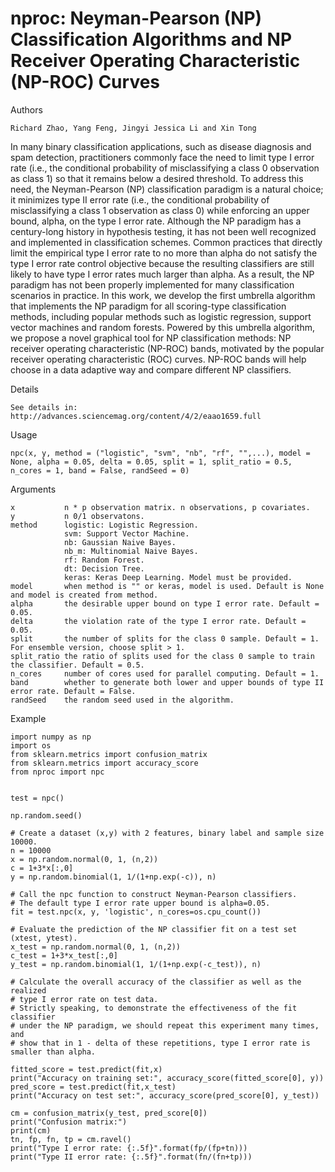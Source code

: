 # nproc: Neyman-Pearson (NP) Classification Algorithms and NP Receiver Operating Characteristic (NP-ROC) Curves

Authors

	Richard Zhao, Yang Feng, Jingyi Jessica Li and Xin Tong

In many binary classification applications, such as disease diagnosis and spam detection, practitioners commonly face the need to limit type I error rate (i.e., the conditional probability of misclassifying a class 0 observation as class 1) so that it remains below a desired threshold. To address this need, the Neyman-Pearson (NP) classification paradigm is a natural choice; it minimizes type II error rate (i.e., the conditional probability of misclassifying a class 1 observation as class 0) while enforcing an upper bound, alpha, on the type I error rate. Although the NP paradigm has a century-long history in hypothesis testing, it has not been well recognized and implemented in classification schemes. Common practices that directly limit the empirical type I error rate to no more than alpha do not satisfy the type I error rate control objective because the resulting classifiers are still likely to have type I error rates much larger than alpha. As a result, the NP paradigm has not been properly implemented for many classification scenarios in practice. In this work, we develop the first umbrella algorithm that implements the NP paradigm for all scoring-type classification methods, including popular methods such as logistic regression, support vector machines and random forests. Powered by this umbrella algorithm, we propose a novel graphical tool for NP classification methods: NP receiver operating characteristic (NP-ROC) bands, motivated by the popular receiver operating characteristic (ROC) curves. NP-ROC bands will help choose in a data adaptive way and compare different NP classifiers. 

Details

	See details in: http://advances.sciencemag.org/content/4/2/eaao1659.full

Usage

	npc(x, y, method = ("logistic", "svm", "nb", "rf", "",...), model = None, alpha = 0.05, delta = 0.05, split = 1, split_ratio = 0.5, n_cores = 1, band = False, randSeed = 0)

Arguments

	x   		n * p observation matrix. n observations, p covariates.
	y   		n 0/1 observatons.
	method  	logistic: Logistic Regression.
	    		svm: Support Vector Machine.
	    		nb: Gaussian Naive Bayes.
	    		nb_m: Multinomial Naive Bayes.
	    		rf: Random Forest.
	    		dt: Decision Tree.
	    		keras: Keras Deep Learning. Model must be provided.
	model		when method is "" or keras, model is used. Default is None and model is created from method.
	alpha		the desirable upper bound on type I error rate. Default = 0.05.
	delta		the violation rate of the type I error rate. Default = 0.05.
	split		the number of splits for the class 0 sample. Default = 1. For ensemble version, choose split > 1.
	split_ratio	the ratio of splits used for the class 0 sample to train the classifier. Default = 0.5.
	n_cores		number of cores used for parallel computing. Default = 1.
	band		whether to generate both lower and upper bounds of type II error rate. Default = False.
	randSeed	the random seed used in the algorithm.
  
Example

    import numpy as np
    import os
    from sklearn.metrics import confusion_matrix
    from sklearn.metrics import accuracy_score
    from nproc import npc
    
    
    test = npc()
    
    np.random.seed()
    
    # Create a dataset (x,y) with 2 features, binary label and sample size 10000.
    n = 10000
    x = np.random.normal(0, 1, (n,2))
    c = 1+3*x[:,0]
    y = np.random.binomial(1, 1/(1+np.exp(-c)), n)
    
    # Call the npc function to construct Neyman-Pearson classifiers.
    # The default type I error rate upper bound is alpha=0.05.
    fit = test.npc(x, y, 'logistic', n_cores=os.cpu_count())
    
    # Evaluate the prediction of the NP classifier fit on a test set (xtest, ytest).
    x_test = np.random.normal(0, 1, (n,2))
    c_test = 1+3*x_test[:,0]
    y_test = np.random.binomial(1, 1/(1+np.exp(-c_test)), n)
    
    # Calculate the overall accuracy of the classifier as well as the realized 
    # type I error rate on test data.
    # Strictly speaking, to demonstrate the effectiveness of the fit classifier 
    # under the NP paradigm, we should repeat this experiment many times, and 
    # show that in 1 - delta of these repetitions, type I error rate is smaller than alpha.
    
    fitted_score = test.predict(fit,x)
    print("Accuracy on training set:", accuracy_score(fitted_score[0], y))
    pred_score = test.predict(fit,x_test)
    print("Accuracy on test set:", accuracy_score(pred_score[0], y_test))
    
    cm = confusion_matrix(y_test, pred_score[0])
    print("Confusion matrix:")
    print(cm)
    tn, fp, fn, tp = cm.ravel()
    print("Type I error rate: {:.5f}".format(fp/(fp+tn)))
    print("Type II error rate: {:.5f}".format(fn/(fn+tp)))
